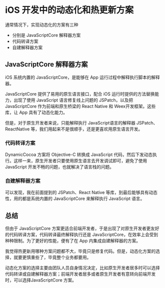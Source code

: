 # iOS 开发中的动态化和热更新方案

通常情况下，实现动态化的方案有三种

* 分别是 JavaScriptCore 解释器方案
* 代码转译方案
* 自建解释器方案

## JavaScriptCore 解释器方案

iOS 系统内置的 JavaScriptCore，是能够在 App 运行过程中解释执行脚本的解释器。

JavaScriptCore 提供了易用的原生语言接口，配合 iOS 运行时提供的方法替换能力，出现了使用 JavaScript 语言修复线上问题的 JSPatch，以及把 JavaScriptCore 作为前端和原生桥梁的 React Native 和 Weex开发框架。这些库，让 App 具有了动态化能力。

但是，对于原生开发者来说，只能解释执行 JavaScript语言的解释器 JSPatch、ReactNative 等，我们用起来不是很顺手，还是更喜欢用原生语言开发。

### 代码转译方案

DynamicCocoa 方案将 Objective-C 转换成 JavaScript 代码，然后下发动态执行。这样一来，原生开发者只要使用原生语言去开发调试即可，避免了使用 JavaScript 开发不畅的问题，也就解决了语言栈的问题。

### 自建解释器方案

可以发现，我在前面提到的 JSPatch、React Native 等库，到最后能够具有动态性，用的都是系统内置的 JavaScriptCore 来解释执行 JavaScript 语言。

## 总结

但由于 JavaScriptCore 方案更适合前端开发者，于是出现了对原生开发者更友好的代码转译方案，代码转译最终解释执行还是 JavaScriptCore，在效率上会受到种种限制。为了更好的性能，便有了在 App 内集成自建解释器的方案。

我觉得热更新用哪种方案问题都不大，毕竟只是修复代码。但是，动态化方案的选择，就要更慎重些了，毕竟整个业务都要用。

动态化方案的选择主要由团队人员自身情况决定，比如原生开发者居多时可以选择代码转译或自建解释器方案；前端开发者居多或者原生开发者有意转向前端开发时，可以选择JavaScriptCore 方案。
